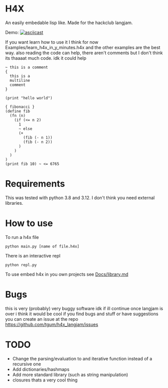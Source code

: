 # H4X

An easily embedable lisp like. Made for the hackclub langjam.

Demo:
[![asciicast](https://asciinema.org/a/p5jaysiSjwtFqH1uGdxlPhgNI.svg)](https://asciinema.org/a/p5jaysiSjwtFqH1uGdxlPhgNI)

If you want learn how to use it I think for now Examples/learn_h4x_in_y_minutes.h4x and the other examples are the best way.
also reading the code can help, there aren't comments but I don't think its thaaaat much code. idk it could help

```
~ this is a comment
{
  this is a
  multiline
  comment
}

(print "hello world")

{ fibonacci }
(define fib
  (fn (n)
    (if (<= n 2)
      1
      ~ else
      (+
        (fib (- n 1))
        (fib (- n 2))
      )
    )
  )
)
(print fib 10) ~ <= 6765
```

# Requirements

This was tested with python 3.8 and 3.12. I don't think you need external libraries.


# How to use

To run a h4x file
```
python main.py [name of file.h4x]
```

There is an interactive repl
```
python repl.py
```

To use embed h4x in you own projects see [Docs/library.md](Docs/library.md)


# Bugs
this is very (probably) very buggy software idk if ill continue once langjam is over i think it would be cool
if you find bugs and stuff or have suggestions you can create an issue at the repo https://github.com/tgum/h4x_langjam/issues

# TODO
 - Change the parsing/evaluation to and iterative function instead of a recursive one
 - Add dictionaries/hashmaps
 - Add more standard library (such as string manipulation)
 - closures thats a very cool thing
